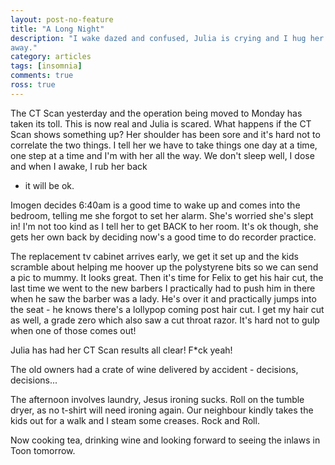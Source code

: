```yaml
---
layout: post-no-feature
title: "A Long Night"
description: "I wake dazed and confused, Julia is crying and I hug her straight
away."
category: articles
tags: [insomnia]
comments: true
ross: true
---
```


The CT Scan yesterday and the operation being moved to Monday has taken its toll.  This is now
real and Julia is scared.  What happens if the CT Scan shows something up?  Her
shoulder has been sore and it's hard not to correlate the two things. I tell her
we have to take things one day at a time, one step at a time and I'm with her
all the way.  We don't sleep well, I dose and when I awake, I rub her back
- it will be ok.

Imogen decides 6:40am is a good time to wake up and comes into the bedroom, telling
me she forgot to set her alarm.  She's worried she's slept in! I'm not too kind as
I tell her to get BACK to her room.  It's ok though, she gets her own back by deciding
now's a good time to do recorder practice.

The replacement tv cabinet arrives early, we get it set up and the kids scramble
about helping me hoover up the polystyrene bits so we can send a pic to mummy. It
looks great.  Then it's time for Felix to get his hair cut, the last time we went
to the new barbers I practically had to push him in there when he saw the barber
was a lady.  He's over it and practically jumps into the seat - he knows there's
a lollypop coming post hair cut.  I get my hair cut as well, a grade zero which
also saw a cut throat razor. It's hard not to gulp when one of those comes out!

Julia has had her CT Scan results all clear! F*ck yeah!

The old owners had a crate of wine delivered by accident - decisions, decisions...

The afternoon involves laundry, Jesus ironing sucks.  Roll on the tumble dryer,
as no t-shirt will need ironing again.  Our neighbour kindly takes the kids out
for a walk and I steam some creases. Rock and Roll.

Now cooking tea, drinking wine and looking forward to seeing the inlaws in Toon
tomorrow.